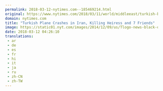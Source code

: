 ```yaml
---
permalink: 2018-03-12-nytimes.com--185469214.html
original: https://www.nytimes.com/2018/03/11/world/middleeast/turkish-business-jet-crashes-in-iran.html?partner=rss&amp;emc=rss
domain: nytimes.com
title: "Turkish Plane Crashes in Iran, Killing Heiress and 7 Friends"
image: https://static01.nyt.com/images/2014/12/09/us/Tlogo-news-black-on-white/Tlogo-news-black-on-white-mediumThreeByTwo440.png
date: 2018-03-12 04:26:10
translations: 
 - ar
 - de
 - es
 - fr
 - hi
 - it
 - ja
 - ru
 - zh-CN
 - zh-TW
---
```


